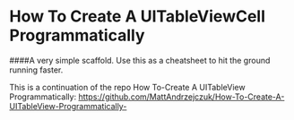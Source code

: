 # How To Create A UITableViewCell Programmatically

####A very simple scaffold. Use this as a cheatsheet to hit the ground running faster.

This is a continuation of the repo How To-Create A UITableView Programmatically:
https://github.com/MattAndrzejczuk/How-To-Create-A-UITableView-Programmatically-
